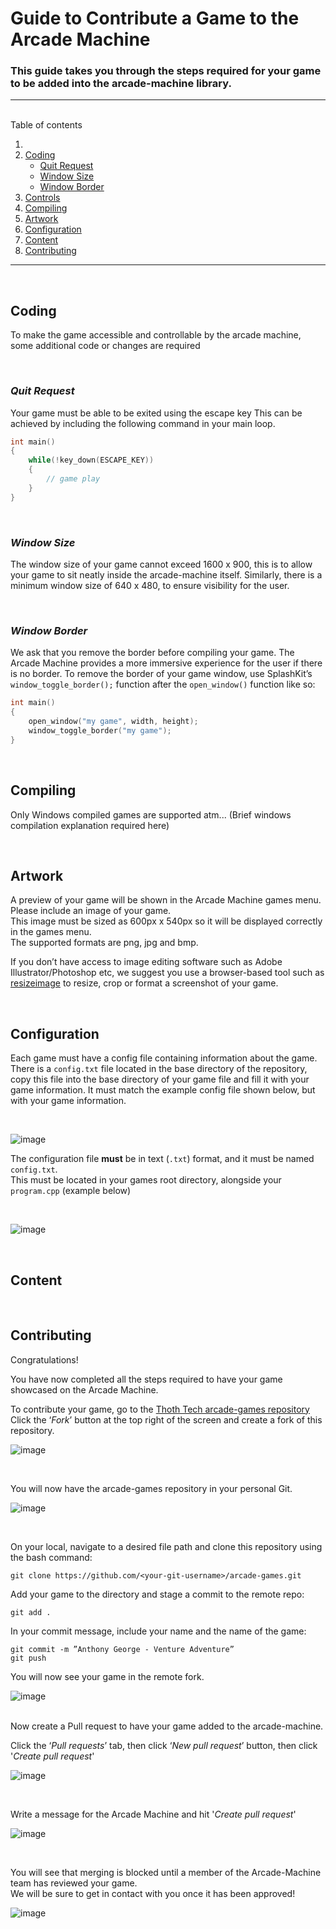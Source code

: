 # Guide to Contribute a Game to the Arcade Machine 

### This guide takes you through the steps required for your game to be added into the arcade-machine library.  
---
<br>
Table of contents
   
1. 
2. [Coding](#coding)
   - [Quit Request](#quit-request)
   - [Window Size](#window-size)
   - [Window Border](#window-border)
3. [Controls]()
4. [Compiling]()
5. [Artwork]()
6. [Configuration]()
7. [Content]()
8. [Contributing]()

---

<br>

## **Coding**
To make the game accessible and controllable by the arcade machine, some additional code or changes are required

<br>

### *Quit Request*
Your game must be able to be exited using the escape key
This can be achieved by including the following command in your main loop. 

```cpp
int main()
{
    while(!key_down(ESCAPE_KEY))
    {
        // game play
    }
}
```
<br>

### *Window Size*
The window size of your game cannot exceed 1600 x 900, this is to allow your game to sit neatly inside the arcade-machine itself. Similarly, there is a minimum window size of 640 x 480, to ensure visibility for the user.

<br>

### *Window Border*
We ask that you remove the border before compiling your game. The Arcade Machine provides a more immersive experience for the user if there is no border.
To remove the border of your game window, use SplashKit’s `window_toggle_border();` function after the `open_window()` function like so:
```cpp
int main()
{
    open_window("my game", width, height);
    window_toggle_border("my game");
}
```
<br>

## **Compiling**
Only Windows compiled games are supported atm... 
(Brief windows compilation explanation required here)

<br>

## **Artwork**
A preview of your game will be shown in the Arcade Machine games menu. Please include an image of your game.  
This image must be sized as 600px x 540px so it will be displayed correctly in the games menu.  
The supported formats are png, jpg and bmp.  

If you don’t have access to image editing software such as Adobe Illustrator/Photoshop etc, we suggest you use a browser-based tool such as [resizeimage](https://resizeimage.net/) to resize, crop or format a screenshot of your game. 

<br>

## **Configuration**
Each game must have a config file containing information about the game. 
There is a `config.txt` file located in the base directory of the repository, copy this file into the base directory of your game file and fill it with your game information. It must match the example config file shown below, but with your game information. 

<br>


![image](images/config-data.png)

The configuration file **must** be in text (`.txt`) format, and it must be named `config.txt`.  
This must be located in your games root directory, alongside your `program.cpp` (example below)

<br>

![image](images/dir-breakdown.png)

<br>

## **Content**



<br>

## **Contributing**

Congratulations!

You have now completed all the steps required to have your game showcased on the Arcade Machine. 

To contribute your game, go to the [Thoth Tech arcade-games repository](https://github.com/thoth-tech/arcade-games)  
Click the ‘*Fork*’ button at the top right of the screen and create a fork of this repository. 

![image](images/fork-repo.png)

<br>

You will now have the arcade-games repository in your personal Git. 

![image](images/forked.png)

<br>

On your local, navigate to a desired file path and clone this repository using the bash command: 
```
git clone https://github.com/<your-git-username>/arcade-games.git 
```
Add your game to the directory and stage a commit to the remote repo: 
```
git add . 
```
In your commit message, include your name and the name of the game: 
```
git commit -m ”Anthony George - Venture Adventure” 
git push 
```
You will now see your game in the remote fork.

![image](images/commit.png)

<br>
Now create a Pull request to have your game added to the arcade-machine.  

Click the ‘*Pull requests*’ tab, then click ‘*New pull request*’ button, then click '*Create pull request*' 

![image](images/pull-request.png)

<br>

Write a message for the Arcade Machine and hit '*Create pull request*'

![image](images/pull-request-2.png)

<br>

You will see that merging is blocked until a member of the Arcade-Machine team has reviewed your game.  
 We will be sure to get in contact with you once it has been approved! 

![image](images/review.png)